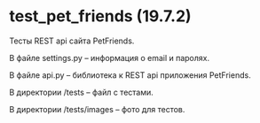# test_pet_friends (19.7.2)

Тесты REST api сайта PetFriends.

В файле settings.py – информация о email и паролях.

В файле api.py – библиотека к REST api приложения PetFriends.

В директории /tests – файл с тестами.

В директории /tests/images – фото для тестов.
